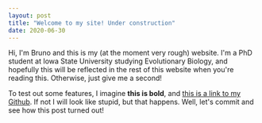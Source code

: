 ```yaml
---
layout: post
title: "Welcome to my site! Under construction"
date: 2020-06-30
---
```


Hi, I'm Bruno and this is my (at the moment very rough) website. I'm a PhD student at Iowa State University studying Evolutionary Biology, and hopefully this will be reflected in the rest of this website when you're reading this. Otherwise, just give me a second!

To test out some features, I imagine **this is bold**, and [this is a link to my Github](https://github.com/Brunnun). If not I will look like stupid, but that happens. Well, let's commit and see how this post turned out!
